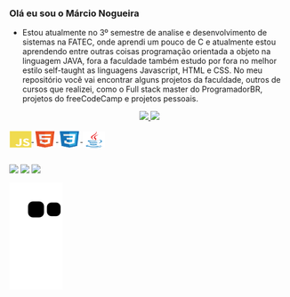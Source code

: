 ### Olá eu sou o Márcio Nogueira

- Estou atualmente no 3º semestre de analise e desenvolvimento de sistemas na FATEC, onde aprendi um pouco de C e atualmente estou aprendendo entre outras coisas programação orientada a objeto na linguagem JAVA, fora a faculdade também estudo por fora no melhor estilo self-taught as linguagens Javascript, HTML e CSS. No meu repositório você vai encontrar alguns projetos da faculdade, outros de cursos que realizei, como o Full stack master do ProgramadorBR, projetos do freeCodeCamp e projetos pessoais.  

<div align="center">
  <a href="https://github.com/marczero7">
  <img height="180em" src="https://github-readme-stats.vercel.app/api?username=Marcio-Nogueira&show_icons=true&theme=tokyonight&include_all_commits=true&count_private=true"/>
  <img height="180em" src="https://github-readme-stats.vercel.app/api/top-langs/?username=Marcio-Nogueira&layout=compact&langs_count=7&theme=tokyonight"/>
</div>

<div style="display: inline_block"><br>
  <img align="center" alt="Js" height="30" width="40" src="https://raw.githubusercontent.com/devicons/devicon/master/icons/javascript/javascript-plain.svg">
  <img align="center" alt="HTML" height="30" width="40" src="https://raw.githubusercontent.com/devicons/devicon/master/icons/html5/html5-original.svg">
  <img align="center" alt="CSS" height="30" width="40" src="https://raw.githubusercontent.com/devicons/devicon/master/icons/css3/css3-original.svg">
  <img align="center" alt="JAVA" height="30" width="40" src="https://raw.githubusercontent.com/devicons/devicon/master/icons/java/java-original.svg">
</div>
  
  ##
  
  <div> 
 
  <a href="https://www.instagram.com/marcio.nogueira99" target="_blank"><img src="https://img.shields.io/badge/-Instagram-%23E4405F?style=for-the-badge&logo=instagram&logoColor=white" target="_blank"></a> 
  <a href = "mailto:mar.nogueira07@gmail.com"><img src="https://img.shields.io/badge/-Gmail-%23333?style=for-the-badge&logo=gmail&logoColor=white" target="_blank"></a>
  <a href="https://www.linkedin.com/in/marcio-nogueira-7730151aa/" target="_blank"><img src="https://img.shields.io/badge/-LinkedIn-%230077B5?style=for-the-badge&logo=linkedin&logoColor=white" target="_blank"></a> 
 
 
</div>

  ![Snake animation](https://github.com/Marcio-Nogueira/Marcio-Nogueira/blob/output/github-contribution-grid-snake.svg)
